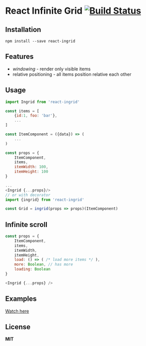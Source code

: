 # React Infinite Grid [![Build Status](https://travis-ci.org/babotech/react-ingrid.svg?branch=master)](https://travis-ci.org/babotech/react-ingrid)

## Installation

```
npm install --save react-ingrid
```

## Features

*  *windowing* - render only visible items
*  relative positioning - all items position relative each other

## Usage
```javascript
import Ingrid from 'react-ingrid'

const items = [
    {id:1, foo: 'bar'},
    ...
]

const ItemComponent = ({data}) => (
    ...
)

const props = {
    ItemComponent,
    items,
    itemWidth: 100,
    itemHeight: 100
}

...
<Ingrid {...props}/>
// or with decorator
import {ingrid} from 'react-ingrid'

const Grid = ingrid(props => props)(ItemComponent)
```

## Infinite scroll

```javascript
const props = {
    ItemComponent,
    items,
    itemWidth,
    itemHeight,
    load: () => ( /* load more items */ ),
    more: Boolean, // has more
    loading: Boolean 
}

<Ingrid {...props} />
```

## Examples

[Watch here](https://github.com/babotech/react-ingrid/tree/master/examples)

## License 

**MIT**
